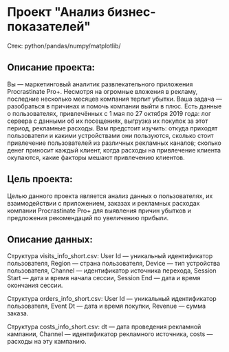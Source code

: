 # Проект "Анализ бизнес-показателей"

Стек: python/pandas/numpy/matplotlib/

## Описание проекта:

Вы — маркетинговый аналитик развлекательного приложения Procrastinate Pro+. Несмотря на огромные вложения в рекламу, последние несколько месяцев компания терпит убытки. Ваша задача — разобраться в причинах и помочь компании выйти в плюс.
Есть данные о пользователях, привлечённых с 1 мая по 27 октября 2019 года:
лог сервера с данными об их посещениях,
выгрузка их покупок за этот период,
рекламные расходы.
Вам предстоит изучить:
откуда приходят пользователи и какими устройствами они пользуются,
сколько стоит привлечение пользователей из различных рекламных каналов;
сколько денег приносит каждый клиент,
когда расходы на привлечение клиента окупаются,
какие факторы мешают привлечению клиентов.

## Цель проекта:

Целью данного проекта является анализ данных о пользователях, их взаимодействии с приложением, заказах и рекламных расходах компании Procrastinate Pro+ для выявления причин убытков и предложения рекомендаций по увеличению прибыли.

## Описание данных:

Структура visits_info_short.csv:
    User Id — уникальный идентификатор пользователя,
    Region — страна пользователя,
    Device — тип устройства пользователя,
    Channel — идентификатор источника перехода,
    Session Start — дата и время начала сессии,
    Session End — дата и время окончания сессии.

Структура orders_info_short.csv:
    User Id — уникальный идентификатор пользователя,
    Event Dt — дата и время покупки,
    Revenue — сумма заказа.
    
Структура costs_info_short.csv:
    dt — дата проведения рекламной кампании,
    Channel — идентификатор рекламного источника,
    costs — расходы на эту кампанию.